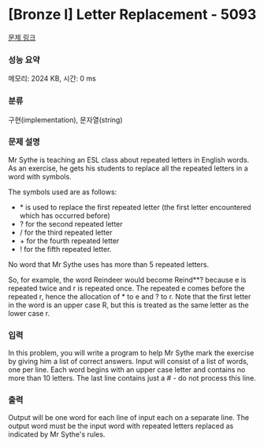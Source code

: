 # [Bronze I] Letter Replacement - 5093 

[문제 링크](https://www.acmicpc.net/problem/5093) 

### 성능 요약

메모리: 2024 KB, 시간: 0 ms

### 분류

구현(implementation), 문자열(string)

### 문제 설명

<p>Mr Sythe is teaching an ESL class about repeated letters in English words. As an exercise, he gets his students to replace all the repeated letters in a word with symbols.</p>

<p>The symbols used are as follows:</p>

<ul>
	<li>* is used to replace the first repeated letter (the first letter encountered which has occurred before)</li>
	<li>? for the second repeated letter</li>
	<li>/ for the third repeated letter</li>
	<li>+ for the fourth repeated letter</li>
	<li>! for the fifth repeated letter.</li>
</ul>

<p>No word that Mr Sythe uses has more than 5 repeated letters.</p>

<p>So, for example, the word Reindeer would become Reind**? because e is repeated twice and r is repeated once. The repeated e comes before the repeated r, hence the allocation of * to e and ? to r. Note that the first letter in the word is an upper case R, but this is treated as the same letter as the lower case r. </p>

### 입력 

 <p>In this problem, you will write a program to help Mr Sythe mark the exercise by giving him a list of correct answers. Input will consist of a list of words, one per line. Each word begins with an upper case letter and contains no more than 10 letters. The last line contains just a # - do not process this line.</p>

### 출력 

 <p>Output will be one word for each line of input each on a separate line. The output word must be the input word with repeated letters replaced as indicated by Mr Sythe's rules.</p>

